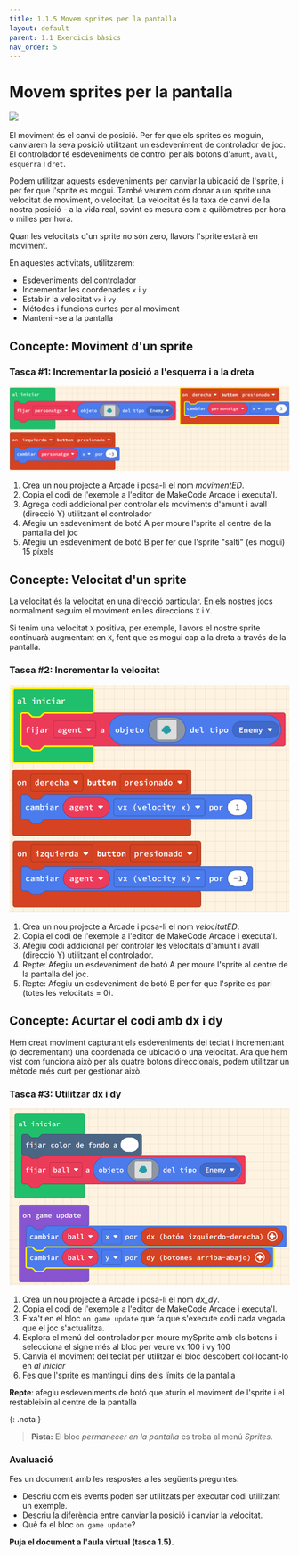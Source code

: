 ```yaml
---
title: 1.1.5 Movem sprites per la pantalla
layout: default
parent: 1.1 Exercicis bàsics
nav_order: 5
---
```


# Movem sprites per la pantalla

![](https://pxt.azureedge.net/blob/ce2f9c79bec2926d4226964c2a67344046e3030e/static/courses/csintro1/motion/sprite-motion-event.gif)

El moviment és el canvi de posició. Per fer que els sprites es moguin, canviarem la seva posició utilitzant un esdeveniment de controlador de joc. El controlador té esdeveniments de control per als botons d'`amunt`, `avall`, `esquerra` i `dret`.

Podem utilitzar aquests esdeveniments per canviar la ubicació de l'sprite, i per fer que l'sprite es mogui. També veurem com donar a un sprite una velocitat de moviment, o velocitat. La velocitat és la taxa de canvi de la nostra posició - a la vida real, sovint es mesura com a quilòmetres per hora o milles per hora.

Quan les velocitats d'un sprite no són zero, llavors l'sprite estarà en moviment.

En aquestes activitats, utilitzarem:

- Esdeveniments del controlador
- Incrementar les coordenades `x` i `y`
- Establir la velocitat `vx` i `vy`
- Métodes i funcions curtes per al moviment
- Mantenir-se a la pantalla

## Concepte: Moviment d'un sprite

### Tasca #1: Incrementar la posició a l'esquerra i a la dreta

![alt text](../../images/controlador_basic.png)

1. Crea un nou projecte a Arcade i posa-li el nom _movimentED_.
2. Copia el codi de l'exemple a l'editor de MakeCode Arcade i executa'l.
3. Agrega codi addicional per controlar els moviments d'amunt i avall (direcció Y) utilitzant el controlador
4. Afegiu un esdeveniment de botó A per moure l'sprite al centre de la pantalla del joc
5. Afegiu un esdeveniment de botó B per fer que l'sprite "salti" (es mogui) 15 píxels

## Concepte: Velocitat d'un sprite

La velocitat és la velocitat en una direcció particular. En els nostres jocs normalment seguim el moviment en les direccions `X` i `Y`.

Si tenim una velocitat `X` positiva, per exemple, llavors el nostre sprite continuarà augmentant en `X`, fent que es mogui cap a la dreta a través de la pantalla.

### Tasca #2: Incrementar la velocitat

![alt text](../../images/controlador_velocitat.png)

1. Crea un nou projecte a Arcade i posa-li el nom _velocitatED_.
2. Copia el codi de l'exemple a l'editor de MakeCode Arcade i executa'l.
3. Afegiu codi addicional per controlar les velocitats d'amunt i avall (direcció Y) utilitzant el controlador.
4. Repte: Afegiu un esdeveniment de botó A per moure l'sprite al centre de la pantalla del joc.
5. Repte: Afegiu un esdeveniment de botó B per fer que l'sprite es pari (totes les velocitats = 0).

## Concepte: Acurtar el codi amb dx i dy

Hem creat moviment capturant els esdeveniments del teclat i incrementant (o decrementant) una coordenada de ubicació o una velocitat. Ara que hem vist com funciona això per als quatre botons direccionals, podem utilitzar un mètode més curt per gestionar això.

### Tasca #3: Utilitzar dx i dy

![alt text](../../images/controlador_velocitat_dx_dy.png)

1. Crea un nou projecte a Arcade i posa-li el nom _dx_dy_.
2. Copia el codi de l'exemple a l'editor de MakeCode Arcade i executa'l.
3. Fixa't en el bloc `on game update` que fa que s'execute codi cada vegada que el joc s'actualitza.
4. Explora el menú del controlador per moure mySprite amb els botons i selecciona el signe més al bloc per veure vx 100 i vy 100   
5. Canvia el moviment del teclat per utilitzar el bloc descobert col·locant-lo en _al iniciar_
6. Fes que l'sprite es mantingui dins dels límits de la pantalla

**Repte**: afegiu esdeveniments de botó que aturin el moviment de l'sprite i el restableixin al centre de la pantalla

{: .nota }
> **Pista:**
> El bloc _permanecer en la pantalla_ es troba al menú _Sprites_.


### Avaluació

Fes un document amb les respostes a les següents preguntes:

- Descriu com els events poden ser utilitzats per executar codi utilitzant un exemple.
- Descriu la diferència entre canviar la posició i canviar la velocitat.
- Què fa el bloc `on game update`?


**Puja el document a l'aula virtual (tasca 1.5).**